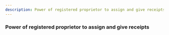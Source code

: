 ```yaml
---
description: Power of registered proprietor to assign and give receipts
---
```


### Power of registered proprietor to assign and give receipts

